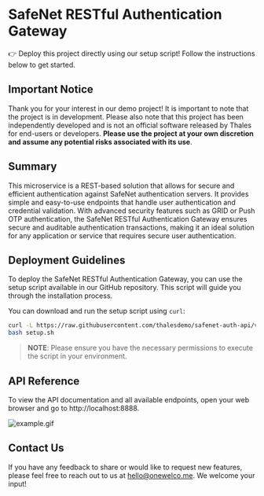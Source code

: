 <h1>SafeNet RESTful Authentication Gateway</h1>

👉 Deploy this project directly using our setup script! Follow the instructions below to get started.

<h2>Important Notice</h2>

Thank you for your interest in our demo project! It is important to note that the project is in development. Please also note that this project has been independently developed and is not an official software released by Thales for end-users or developers. <b>Please use the project at your own discretion and assume any potential risks associated with its use</b>.

<h2>Summary</h2>

This microservice is a REST-based solution that allows for secure and efficient authentication against SafeNet authentication servers. It provides simple and easy-to-use endpoints that handle user authentication and credential validation. With advanced security features such as GRID or Push OTP authentication, the SafeNet RESTful Authentication Gateway ensures secure and auditable authentication transactions, making it an ideal solution for any application or service that requires secure user authentication.

<h2>Deployment Guidelines</h2>

To deploy the SafeNet RESTful Authentication Gateway, you can use the setup script available in our GitHub repository. This script will guide you through the installation process.

You can download and run the setup script using `curl`:


```bash
curl -L https://raw.githubusercontent.com/thalesdemo/safenet-auth-api/v0.1.0/setup.sh -o setup.sh && \
bash setup.sh
```
> **NOTE**: Please ensure you have the necessary permissions to execute the script in your environment.

<h2>API Reference</h2>
To view the API documentation and all available endpoints, open your web browser and go to http://localhost:8888.

![example.gif](https://github.com/thalesdemo/safenet-auth-api/blob/main/img/example.gif)

<h2>Contact Us</h2>
If you have any feedback to share or would like to request new features, please feel free to reach out to us at <a href="mailto:hello@onewelco.me">hello@onewelco.me</a>. We welcome your input!